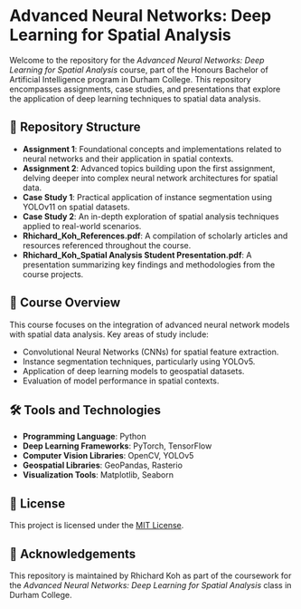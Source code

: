 
# Advanced Neural Networks: Deep Learning for Spatial Analysis

Welcome to the repository for the *Advanced Neural Networks: Deep Learning for Spatial Analysis* course, part of the Honours Bachelor of Artificial Intelligence program in Durham College. This repository encompasses assignments, case studies, and presentations that explore the application of deep learning techniques to spatial data analysis.

## 📁 Repository Structure

- **Assignment 1**: Foundational concepts and implementations related to neural networks and their application in spatial contexts.
- **Assignment 2**: Advanced topics building upon the first assignment, delving deeper into complex neural network architectures for spatial data.
- **Case Study 1**: Practical application of instance segmentation using YOLOv11 on spatial datasets.
- **Case Study 2**: An in-depth exploration of spatial analysis techniques applied to real-world scenarios.
- **Rhichard_Koh_References.pdf**: A compilation of scholarly articles and resources referenced throughout the course.
- **Rhichard_Koh_Spatial Analysis Student Presentation.pdf**: A presentation summarizing key findings and methodologies from the course projects.

## 🧠 Course Overview

This course focuses on the integration of advanced neural network models with spatial data analysis. Key areas of study include:

- Convolutional Neural Networks (CNNs) for spatial feature extraction.
- Instance segmentation techniques, particularly using YOLOv5.
- Application of deep learning models to geospatial datasets.
- Evaluation of model performance in spatial contexts.

## 🛠️ Tools and Technologies

- **Programming Language**: Python
- **Deep Learning Frameworks**: PyTorch, TensorFlow
- **Computer Vision Libraries**: OpenCV, YOLOv5
- **Geospatial Libraries**: GeoPandas, Rasterio
- **Visualization Tools**: Matplotlib, Seaborn

## 📄 License

This project is licensed under the [MIT License](LICENSE).

## 🤝 Acknowledgements

This repository is maintained by Rhichard Koh as part of the coursework for the *Advanced Neural Networks: Deep Learning for Spatial Analysis* class in Durham College.
